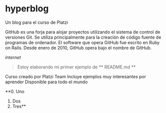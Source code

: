 
# hyperblog
Un blog para el curso de Platzi

GitHub es una forja para alojar proyectos utilizando el sistema de control de versiones Git. Se utiliza principalmente para la creación de código fuente de programas de ordenador. El software que opera GitHub fue escrito en Ruby on Rails. Desde enero de 2010, GitHub opera bajo el nombre de GitHub.

*internet*

>    Estoy elaborando mi primer ejemplo de  ** README.md **

Curso creado por Platzi Team
Incluye ejemplos muy interesantes por aprender
Disponible para todo el mundo

**0. Uno
1. Dos
2. Tres**